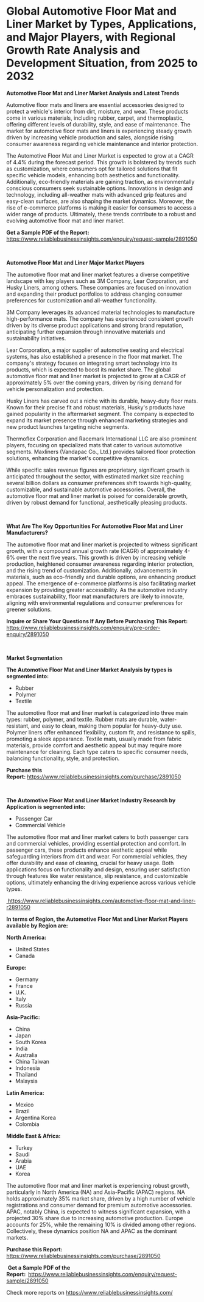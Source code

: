 <p><h1>Global Automotive Floor Mat and Liner Market by Types, Applications, and Major Players, with Regional Growth Rate Analysis and Development Situation, from 2025 to 2032</h1></p><p><strong>Automotive Floor Mat and Liner Market Analysis and Latest Trends</strong></p>
<p><p>Automotive floor mats and liners are essential accessories designed to protect a vehicle's interior from dirt, moisture, and wear. These products come in various materials, including rubber, carpet, and thermoplastic, offering different levels of durability, style, and ease of maintenance. The market for automotive floor mats and liners is experiencing steady growth driven by increasing vehicle production and sales, alongside rising consumer awareness regarding vehicle maintenance and interior protection.</p><p>The Automotive Floor Mat and Liner Market is expected to grow at a CAGR of 4.4% during the forecast period. This growth is bolstered by trends such as customization, where consumers opt for tailored solutions that fit specific vehicle models, enhancing both aesthetics and functionality. Additionally, eco-friendly materials are gaining traction, as environmentally conscious consumers seek sustainable options. Innovations in design and technology, including all-weather mats with advanced grip features and easy-clean surfaces, are also shaping the market dynamics. Moreover, the rise of e-commerce platforms is making it easier for consumers to access a wider range of products. Ultimately, these trends contribute to a robust and evolving automotive floor mat and liner market.</p></p>
<p><strong>Get a Sample PDF of the Report:&nbsp;</strong> <a href="https://www.reliablebusinessinsights.com/enquiry/request-sample/2891050?utm_campaign=2318&utm_medium=2&utm_source=Github&utm_content=ia&utm_term=14032025&utm_id=automotive-floor-mat-and-liner">https://www.reliablebusinessinsights.com/enquiry/request-sample/2891050</a></p>
<p>&nbsp;</p>
<p><strong>Automotive Floor Mat and Liner Major Market Players</strong></p>
<p><p>The automotive floor mat and liner market features a diverse competitive landscape with key players such as 3M Company, Lear Corporation, and Husky Liners, among others. These companies are focused on innovation and expanding their product portfolios to address changing consumer preferences for customization and all-weather functionality.</p><p>3M Company leverages its advanced material technologies to manufacture high-performance mats. The company has experienced consistent growth driven by its diverse product applications and strong brand reputation, anticipating further expansion through innovative materials and sustainability initiatives.</p><p>Lear Corporation, a major supplier of automotive seating and electrical systems, has also established a presence in the floor mat market. The company's strategy focuses on integrating smart technology into its products, which is expected to boost its market share. The global automotive floor mat and liner market is projected to grow at a CAGR of approximately 5% over the coming years, driven by rising demand for vehicle personalization and protection.</p><p>Husky Liners has carved out a niche with its durable, heavy-duty floor mats. Known for their precise fit and robust materials, Husky's products have gained popularity in the aftermarket segment. The company is expected to expand its market presence through enhanced marketing strategies and new product launches targeting niche segments.</p><p>Thermoflex Corporation and Racemark International LLC are also prominent players, focusing on specialized mats that cater to various automotive segments. Maxliners (Vandapac Co., Ltd.) provides tailored floor protection solutions, enhancing the market's competitive dynamics.</p><p>While specific sales revenue figures are proprietary, significant growth is anticipated throughout the sector, with estimated market size reaching several billion dollars as consumer preferences shift towards high-quality, customizable, and sustainable automotive accessories. Overall, the automotive floor mat and liner market is poised for considerable growth, driven by robust demand for functional, aesthetically pleasing products.</p></p>
<p>&nbsp;</p>
<p><strong>What Are The Key Opportunities For Automotive Floor Mat and Liner Manufacturers?</strong></p>
<p><p>The automotive floor mat and liner market is projected to witness significant growth, with a compound annual growth rate (CAGR) of approximately 4-6% over the next five years. This growth is driven by increasing vehicle production, heightened consumer awareness regarding interior protection, and the rising trend of customization. Additionally, advancements in materials, such as eco-friendly and durable options, are enhancing product appeal. The emergence of e-commerce platforms is also facilitating market expansion by providing greater accessibility. As the automotive industry embraces sustainability, floor mat manufacturers are likely to innovate, aligning with environmental regulations and consumer preferences for greener solutions.</p></p>
<p><strong>Inquire or Share Your Questions If Any Before Purchasing This Report:</strong> <a href="https://www.reliablebusinessinsights.com/enquiry/pre-order-enquiry/2891050?utm_campaign=2318&utm_medium=2&utm_source=Github&utm_content=ia&utm_term=14032025&utm_id=automotive-floor-mat-and-liner">https://www.reliablebusinessinsights.com/enquiry/pre-order-enquiry/2891050</a></p>
<p>&nbsp;</p>
<p><strong>Market Segmentation</strong></p>
<p><strong>The Automotive Floor Mat and Liner Market Analysis by types is segmented into:</strong></p>
<p><ul><li>Rubber</li><li>Polymer</li><li>Textile</li></ul></p>
<p><p>The automotive floor mat and liner market is categorized into three main types: rubber, polymer, and textile. Rubber mats are durable, water-resistant, and easy to clean, making them popular for heavy-duty use. Polymer liners offer enhanced flexibility, custom fit, and resistance to spills, promoting a sleek appearance. Textile mats, usually made from fabric materials, provide comfort and aesthetic appeal but may require more maintenance for cleaning. Each type caters to specific consumer needs, balancing functionality, style, and protection.</p></p>
<p><strong>Purchase this Report:&nbsp;</strong><a href="https://www.reliablebusinessinsights.com/purchase/2891050?utm_campaign=2318&utm_medium=2&utm_source=Github&utm_content=ia&utm_term=14032025&utm_id=automotive-floor-mat-and-liner">https://www.reliablebusinessinsights.com/purchase/2891050</a></p>
<p>&nbsp;</p>
<p><strong>The Automotive Floor Mat and Liner Market Industry Research by Application is segmented into:</strong></p>
<p><ul><li>Passenger Car</li><li>Commercial Vehicle</li></ul></p>
<p><p>The automotive floor mat and liner market caters to both passenger cars and commercial vehicles, providing essential protection and comfort. In passenger cars, these products enhance aesthetic appeal while safeguarding interiors from dirt and wear. For commercial vehicles, they offer durability and ease of cleaning, crucial for heavy usage. Both applications focus on functionality and design, ensuring user satisfaction through features like water resistance, slip resistance, and customizable options, ultimately enhancing the driving experience across various vehicle types.</p></p>
<p><a href="https://www.reliablebusinessinsights.com/automotive-floor-mat-and-liner-r2891050?utm_campaign=2318&utm_medium=2&utm_source=Github&utm_content=ia&utm_term=14032025&utm_id=automotive-floor-mat-and-liner">&nbsp;https://www.reliablebusinessinsights.com/automotive-floor-mat-and-liner-r2891050</a></p>
<p><strong>In terms of Region, the Automotive Floor Mat and Liner Market Players available by Region are:</strong></p>
<p>
    <p> <strong> North America: </strong>
        <ul>
            <li>United States</li>
            <li>Canada</li>
        </ul>
        </p> 
    <p> <strong> Europe: </strong>
        <ul>
            <li>Germany</li>
            <li>France</li>
            <li>U.K.</li>
            <li>Italy</li>
            <li>Russia</li>
        </ul>
        </p> 
    <p> <strong> Asia-Pacific: </strong>
        <ul>
            <li>China</li>
            <li>Japan</li>
            <li>South Korea</li>
            <li>India</li>
            <li>Australia</li>
            <li>China Taiwan</li>
            <li>Indonesia</li>
            <li>Thailand</li>
            <li>Malaysia</li>
        </ul>
        </p> 
    <p> <strong> Latin America: </strong>
        <ul>
            <li>Mexico</li>
            <li>Brazil</li>
            <li>Argentina Korea</li>
            <li>Colombia</li>
        </ul>
        </p> 
    <p> <strong> Middle East & Africa: </strong>
        <ul>
            <li>Turkey</li>
            <li>Saudi</li>
            <li>Arabia</li>
            <li>UAE</li>
            <li>Korea</li>
        </ul>
    </p>
    </p>
<p><p>The automotive floor mat and liner market is experiencing robust growth, particularly in North America (NA) and Asia-Pacific (APAC) regions. NA holds approximately 35% market share, driven by a high number of vehicle registrations and consumer demand for premium automotive accessories. APAC, notably China, is expected to witness significant expansion, with a projected 30% share due to increasing automotive production. Europe accounts for 25%, while the remaining 10% is divided among other regions. Collectively, these dynamics position NA and APAC as the dominant markets.</p></p>
<p><strong>Purchase this Report: </strong><a href="https://www.reliablebusinessinsights.com/purchase/2891050?utm_campaign=2318&utm_medium=2&utm_source=Github&utm_content=ia&utm_term=14032025&utm_id=automotive-floor-mat-and-liner">https://www.reliablebusinessinsights.com/purchase/2891050</a></p>
<p>&nbsp;<strong>Get a Sample PDF of the Report:&nbsp;&nbsp;</strong><a href="https://www.reliablebusinessinsights.com/enquiry/request-sample/2891050?utm_campaign=2318&utm_medium=2&utm_source=Github&utm_content=ia&utm_term=14032025&utm_id=automotive-floor-mat-and-liner">https://www.reliablebusinessinsights.com/enquiry/request-sample/2891050</a></p>
<p><strong></strong></p>
<p>Check more reports on <a href="https://www.reliablebusinessinsights.com/?utm_campaign=2318&utm_medium=2&utm_source=Github&utm_content=ia&utm_term=14032025&utm_id=automotive-floor-mat-and-liner">https://www.reliablebusinessinsights.com/</a></p>